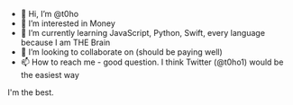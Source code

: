- 👋 Hi, I’m @t0ho
- 👀 I’m interested in Money
- 🌱 I’m currently learning JavaScript, Python, Swift, every language because I am THE Brain
- 💞️ I’m looking to collaborate on (should be paying well)
- 📫 How to reach me - good question. I think Twitter (@t0ho1) would be the easiest way

I'm the best.
